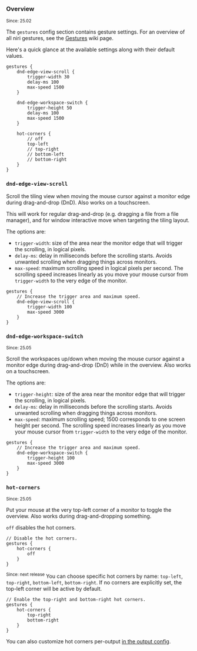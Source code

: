 ### Overview

<sup>Since: 25.02</sup>

The `gestures` config section contains gesture settings.
For an overview of all niri gestures, see the [Gestures](./Gestures.md) wiki page.

Here's a quick glance at the available settings along with their default values.

```kdl
gestures {
    dnd-edge-view-scroll {
        trigger-width 30
        delay-ms 100
        max-speed 1500
    }

    dnd-edge-workspace-switch {
        trigger-height 50
        delay-ms 100
        max-speed 1500
    }

    hot-corners {
        // off
        top-left
        // top-right
        // bottom-left
        // bottom-right
    }
}
```

### `dnd-edge-view-scroll`

Scroll the tiling view when moving the mouse cursor against a monitor edge during drag-and-drop (DnD).
Also works on a touchscreen.

This will work for regular drag-and-drop (e.g. dragging a file from a file manager), and for window interactive move when targeting the tiling layout.

The options are:

- `trigger-width`: size of the area near the monitor edge that will trigger the scrolling, in logical pixels.
- `delay-ms`: delay in milliseconds before the scrolling starts.
Avoids unwanted scrolling when dragging things across monitors.
- `max-speed`: maximum scrolling speed in logical pixels per second.
The scrolling speed increases linearly as you move your mouse cursor from `trigger-width` to the very edge of the monitor.

```kdl
gestures {
    // Increase the trigger area and maximum speed.
    dnd-edge-view-scroll {
        trigger-width 100
        max-speed 3000
    }
}
```

### `dnd-edge-workspace-switch`

<sup>Since: 25.05</sup>

Scroll the workspaces up/down when moving the mouse cursor against a monitor edge during drag-and-drop (DnD) while in the overview.
Also works on a touchscreen.

The options are:

- `trigger-height`: size of the area near the monitor edge that will trigger the scrolling, in logical pixels.
- `delay-ms`: delay in milliseconds before the scrolling starts.
Avoids unwanted scrolling when dragging things across monitors.
- `max-speed`: maximum scrolling speed; 1500 corresponds to one screen height per second.
The scrolling speed increases linearly as you move your mouse cursor from `trigger-width` to the very edge of the monitor.

```kdl
gestures {
    // Increase the trigger area and maximum speed.
    dnd-edge-workspace-switch {
        trigger-height 100
        max-speed 3000
    }
}
```

### `hot-corners`

<sup>Since: 25.05</sup>

Put your mouse at the very top-left corner of a monitor to toggle the overview.
Also works during drag-and-dropping something.

`off` disables the hot corners.

```kdl
// Disable the hot corners.
gestures {
    hot-corners {
        off
    }
}
```

<sup>Since: next release</sup> You can choose specific hot corners by name: `top-left`, `top-right`, `bottom-left`, `bottom-right`.
If no corners are explicitly set, the top-left corner will be active by default.

```kdl
// Enable the top-right and bottom-right hot corners.
gestures {
    hot-corners {
        top-right
        bottom-right
    }
}
```

You can also customize hot corners per-output [in the output config](./Configuration:-Outputs.md#hot-corners).
